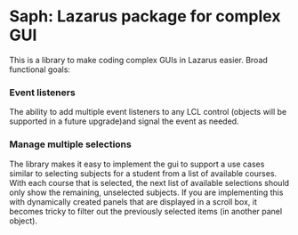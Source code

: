 # Saph: Lazarus package for complex GUI
This is a library to make coding complex GUIs in Lazarus easier. Broad functional goals:

### Event listeners
The ability to add multiple event listeners to any LCL control (objects will be supported in a future upgrade)and signal the event as needed.

### Manage multiple selections
The library makes it easy to implement the gui to support a use cases similar to selecting subjects for a student from a list of available courses. With each course that is selected, the next list of available selections should only show the remaining, unselected subjects. If you are implementing this with dynamically created panels that are displayed in a scroll box, it becomes tricky to filter out the previously selected items (in another panel object).
